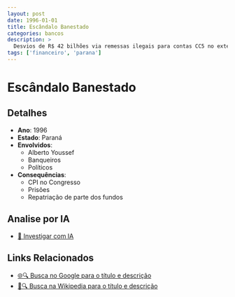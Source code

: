 ```yaml
---
layout: post
date: 1996-01-01
title: Escândalo Banestado
categories: bancos
description: > 
  Desvios de R$ 42 bilhões via remessas ilegais para contas CC5 no exterior, envolvendo doleiros e corrupção no Banco do Estado do Paraná.
tags: ['financeiro', 'parana']
---
```


# Escândalo Banestado

## Detalhes
- **Ano**: 1996
- **Estado**: Paraná
- **Envolvidos**:
  - Alberto Youssef
  - Banqueiros
  - Políticos
- **Consequências**:
  - CPI no Congresso
  - Prisões
  - Repatriação de parte dos fundos

## Analise por IA
- [🤖 Investigar com IA](https://www.perplexity.ai/search?q=%22esc%C3%A2ndalo%20financeiro%20Brasil%22%20Esc%C3%A2ndalo%20Banestado%20Desvios%20de%20R%24%2042%20bilh%C3%B5es%20via%20remessas%20ilegais%20para%20contas%20CC5%20no%20exterior%2C%20envolvendo%20doleiros%20e%20corrup%C3%A7%C3%A3o%20no%20Banco%20do%20Estado%20do%20Paran%C3%A1.%20Paran%C3%A1%201996)

## Links Relacionados
- [🌐🔍 Busca no Google para o título e descrição](https://www.google.com/search?q=%22esc%C3%A2ndalo%20financeiro%20Brasil%22%20Esc%C3%A2ndalo%20Banestado%20Desvios%20de%20R%24%2042%20bilh%C3%B5es%20via%20remessas%20ilegais%20para%20contas%20CC5%20no%20exterior%2C%20envolvendo%20doleiros%20e%20corrup%C3%A7%C3%A3o%20no%20Banco%20do%20Estado%20do%20Paran%C3%A1.%20Paran%C3%A1%201996)
- [📖🔍 Busca na Wikipedia para o título e descrição](https://pt.wikipedia.org/w/index.php?search=%22esc%C3%A2ndalo%20financeiro%20Brasil%22%20Esc%C3%A2ndalo%20Banestado%20Desvios%20de%20R%24%2042%20bilh%C3%B5es%20via%20remessas%20ilegais%20para%20contas%20CC5%20no%20exterior%2C%20envolvendo%20doleiros%20e%20corrup%C3%A7%C3%A3o%20no%20Banco%20do%20Estado%20do%20Paran%C3%A1.%20Paran%C3%A1%201996)

